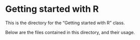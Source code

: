 # Getting started with R
This is the directory for the “Getting started with R” class.

Below are the files contained in this directory, and their usage.
